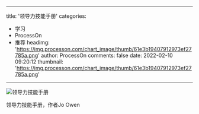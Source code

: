 
---
title: '领导力技能手册'
categories: 
 - 学习
 - ProcessOn
 - 推荐
headimg: 'https://img.processon.com/chart_image/thumb/61e3b19407912973ef27785a.png'
author: ProcessOn
comments: false
date: 2022-02-10 09:20:12
thumbnail: 'https://img.processon.com/chart_image/thumb/61e3b19407912973ef27785a.png'
---

<div>   
<img class="thumb" alt="领导力技能手册" src="https://img.processon.com/chart_image/thumb/61e3b19407912973ef27785a.png" referrerpolicy="no-referrer">
<p>领导力技能手册，作者Jo Owen</p>  
</div>
            